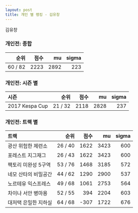 ```yaml
---
layout: post
title: 개인 별 랭킹 - 김유창
---
```


김유창

### 개인전: 종합

| 순위 | 점수 | mu | sigma |
|---:|---:|---:|---:|
| 60 / 82 | 2223 | 2892 | 223 |

### 개인전: 시즌 별

| 시즌 | 순위 | 점수 | mu | sigma |
|:---|---:|---:|---:|---:|
| 2017 Kespa Cup | 21 / 32 | 2118 | 2828 | 237 |

### 개인전: 트랙 별

| 트랙 | 순위 | 점수 | mu | sigma |
|:---|---:|---:|---:|---:|
| 광산 위험한 제련소 | 26 / 40 | 1622 | 3423 | 600 |
| 포레스트 지그재그 | 26 / 43 | 1622 | 3423 | 600 |
| 팩토리 미완성 5구역 | 53 / 76 | 1468 | 3185 | 572 |
| 네모 산타의 비밀공간 | 44 / 62 | 1290 | 2900 | 537 |
| 노르테유 익스프레스 | 49 / 68 | 1061 | 2753 | 564 |
| 차이나 서안 병마용 | 52 / 55 | 394 | 2204 | 603 |
| 대저택 은밀한 지하실 | 64 / 68 | -307 | 1722 | 676 |
